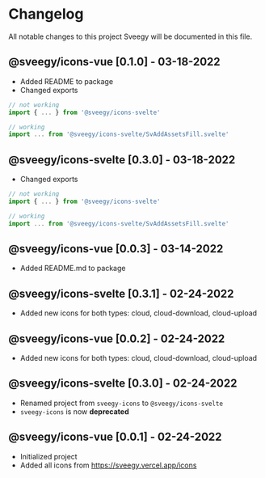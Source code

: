 # Changelog

All notable changes to this project Sveegy will be documented in this file.

## @sveegy/icons-vue [0.1.0] - 03-18-2022

- Added README to package
- Changed exports
```js
// not working
import { ... } from '@sveegy/icons-svelte'

// working
import ... from '@sveegy/icons-svelte/SvAddAssetsFill.svelte'
```

## @sveegy/icons-svelte [0.3.0] - 03-18-2022

- Changed exports
```js
// not working
import { ... } from '@sveegy/icons-svelte'

// working
import ... from '@sveegy/icons-svelte/SvAddAssetsFill.svelte'
```

## @sveegy/icons-vue [0.0.3] - 03-14-2022

- Added README.md to package

## @sveegy/icons-svelte [0.3.1] - 02-24-2022

- Added new icons for both types: cloud, cloud-download, cloud-upload

## @sveegy/icons-vue [0.0.2] - 02-24-2022

- Added new icons for both types: cloud, cloud-download, cloud-upload

## @sveegy/icons-svelte [0.3.0] - 02-24-2022

- Renamed project from `sveegy-icons` to `@sveegy/icons-svelte`
- `sveegy-icons` is now **deprecated**

## @sveegy/icons-vue [0.0.1] - 02-24-2022

- Initialized project
- Added all icons from https://sveegy.vercel.app/icons
